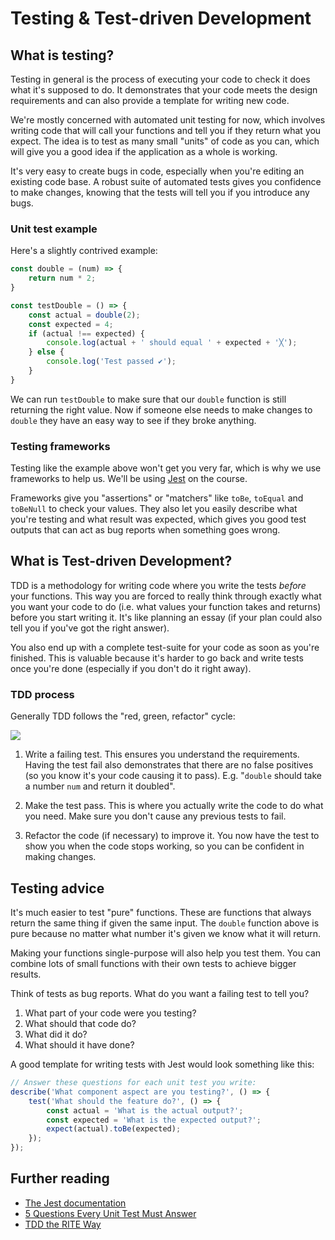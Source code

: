 # Testing & Test-driven Development

## What is testing?

Testing in general is the process of executing your code to check it does what it's supposed to do. It demonstrates that your code meets the design requirements and can also provide a template for writing new code.

We're mostly concerned with automated unit testing for now, which involves writing code that will call your functions and tell you if they return what you expect. The idea is to test as many small "units" of code as you can, which will give you a good idea if the application as a whole is working.

It's very easy to create bugs in code, especially when you're editing an existing code base. A robust suite of automated tests gives you confidence to make changes, knowing that the tests will tell you if you introduce any bugs.

### Unit test example

Here's a slightly contrived example:

```js
const double = (num) => {
	return num * 2;
}

const testDouble = () => {
	const actual = double(2);
	const expected = 4;
	if (actual !== expected) {
		console.log(actual + ' should equal ' + expected + '╳');
	} else {
		console.log('Test passed ✔︎');
	}
}
```

We can run `testDouble` to make sure that our `double` function is still returning the right value. Now if someone else needs to make changes to `double` they have an easy way to see if they broke anything.

### Testing frameworks

Testing like the example above won't get you very far, which is why we use frameworks to help us. We'll be using [Jest](https://jestjs.io/docs/en/getting-started) on the course.

Frameworks give you "assertions" or "matchers" like `toBe`, `toEqual` and `toBeNull` to check your values. They also let you easily describe what you're testing and what result was expected, which gives you good test outputs that can act as bug reports when something goes wrong.

## What is Test-driven Development?

TDD is a methodology for writing code where you write the tests _before_ your functions. This way you are forced to really think through exactly what you want your code to do (i.e. what values your function takes and returns) before you start writing it. It's like planning an essay (if your plan could also tell you if you've got the right answer).

You also end up with a complete test-suite for your code as soon as you're finished. This is valuable because it's harder to go back and write tests once you're done (especially if you don't do it right away).

### TDD process

Generally TDD follows the "red, green, refactor" cycle:

![](https://user-images.githubusercontent.com/9408641/27683709-e1c5e8c0-5cbe-11e7-99a4-215a5dae63f1.png)

1. Write a failing test. This ensures you understand the requirements. Having the test fail also demonstrates that there are no false positives (so you know it's your code causing it to pass). E.g. "`double` should take a number `num` and return it doubled".

2. Make the test pass. This is where you actually write the code to do what you need. Make sure you don't cause any previous tests to fail.

3. Refactor the code (if necessary) to improve it. You now have the test to show you when the code stops working, so you can be confident in making changes.

## Testing advice

It's much easier to test "pure" functions. These are functions that always return the same thing if given the same input. The `double` function above is pure because no matter what number it's given we know what it will return.

Making your functions single-purpose will also help you test them. You can combine lots of small functions with their own tests to achieve bigger results.

Think of tests as bug reports. What do you want a failing test to tell you?

1. What part of your code were you testing?
2. What should that code do?
3. What did it do?
4. What should it have done?

A good template for writing tests with Jest would look something like this:

```js
// Answer these questions for each unit test you write:
describe('What component aspect are you testing?', () => {
	test('What should the feature do?', () => {
		const actual = 'What is the actual output?';
		const expected = 'What is the expected output?';
		expect(actual).toBe(expected);
	});
});
```

## Further reading

- [The Jest documentation](https://jestjs.io/docs/en/getting-started)
- [5 Questions Every Unit Test Must Answer](https://medium.com/javascript-scene/what-every-unit-test-needs-f6cd34d9836d)
- [TDD the RITE Way](https://medium.com/javascript-scene/tdd-the-rite-way-53c9b46f45e3)
